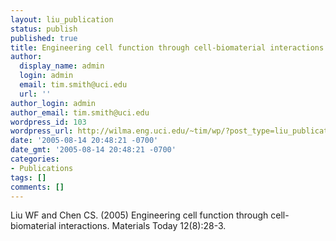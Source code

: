 ```yaml
---
layout: liu_publication
status: publish
published: true
title: Engineering cell function through cell-biomaterial interactions
author:
  display_name: admin
  login: admin
  email: tim.smith@uci.edu
  url: ''
author_login: admin
author_email: tim.smith@uci.edu
wordpress_id: 103
wordpress_url: http://wilma.eng.uci.edu/~tim/wp/?post_type=liu_publication&#038;p=103
date: '2005-08-14 20:48:21 -0700'
date_gmt: '2005-08-14 20:48:21 -0700'
categories:
- Publications
tags: []
comments: []
---
```

<p>Liu WF and Chen CS. (2005) Engineering cell function through cell-biomaterial interactions. Materials Today 12(8):28-3.</p>
